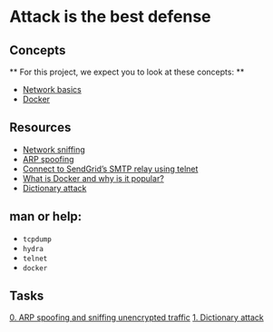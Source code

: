# Attack is the best defense

## Concepts
** For this project, we expect you to look at these concepts: **
- [Network basics](https://intranet.alxswe.com/concepts/33)
- [Docker](https://intranet.alxswe.com/concepts/65)

## Resources
- [Network sniffing](https://www.lifewire.com/definition-of-sniffer-817996)
- [ARP spoofing](https://www.veracode.com/security/arp-spoofing)
- [Connect to SendGrid’s SMTP relay using telnet](https://docs.sendgrid.com/ui/account-and-settings/troubleshooting-delays-and-latency)
- [What is Docker and why is it popular?](https://www.zdnet.com/article/what-is-docker-and-why-is-it-so-darn-popular/)
- [Dictionary attack](https://en.wikipedia.org/wiki/Dictionary_attack)

## man or help:
- `tcpdump`
- `hydra`
- `telnet`
- `docker`

## Tasks
[0. ARP spoofing and sniffing unencrypted traffic](https://intranet.alxswe.com/projects/264)
[1. Dictionary attack](https://intranet.alxswe.com/projects/264)
